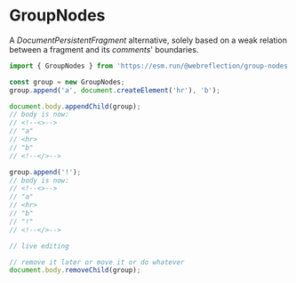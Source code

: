 # GroupNodes

A *DocumentPersistentFragment* alternative, solely based on a weak relation between a fragment and its *comments*' boundaries.

```js
import { GroupNodes } from 'https://esm.run/@webreflection/group-nodes';

const group = new GroupNodes;
group.append('a', document.createElement('hr'), 'b');

document.body.appendChild(group);
// body is now:
// <!--<>-->
// "a"
// <hr>
// "b"
// <!--</>-->

group.append('!');
// body is now:
// <!--<>-->
// "a"
// <hr>
// "b"
// "!"
// <!--</>-->

// live editing

// remove it later or move it or do whatever
document.body.removeChild(group);
```
